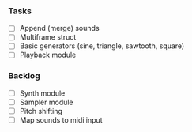 ### Tasks
- [ ] Append (merge) sounds
- [ ] Multiframe struct
- [ ] Basic generators (sine, triangle, sawtooth, square)
- [ ] Playback module

### Backlog
- [ ] Synth module
- [ ] Sampler module
- [ ] Pitch shifting
- [ ] Map sounds to midi input

